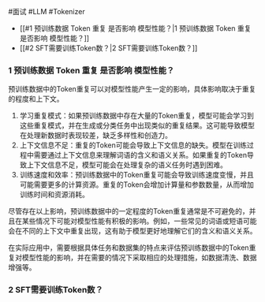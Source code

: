 #面试 #LLM #Tokenizer 

- [[#1 预训练数据 Token 重复 是否影响 模型性能？|1 预训练数据 Token 重复 是否影响 模型性能？]]
- [[#2 SFT需要训练Token数？|2 SFT需要训练Token数？]]

### 1 预训练数据 Token 重复 是否影响 模型性能？

预训练数据中的Token重复可以对模型性能产生一定的影响，具体影响取决于重复的程度和上下文。

1. 学习重复模式：如果预训练数据中存在大量的Token重复，模型可能会学习到这些重复模式，并在生成或分类任务中出现类似的重复结果。这可能导致模型在处理新数据时表现较差，缺乏多样性和创造力。
 2. 上下文信息不足：重复的Token可能会导致上下文信息的缺失。模型在训练过程中需要通过上下文信息来理解词语的含义和语义关系。如果重复的Token导致上下文信息不足，模型可能会在处理复杂的语义任务时遇到困难。
 3. 训练速度和效率：预训练数据中的Token重复可能会导致训练速度变慢，并且可能需要更多的计算资源。重复的Token会增加计算量和参数数量，从而增加训练时间和资源消耗。

尽管存在以上影响，预训练数据中的一定程度的Token重复通常是不可避免的，并且在某些情况下可能对模型性能有积极的影响。例如，一些常见的词语或短语可能会在不同的上下文中重复出现，这有助于模型更好地理解它们的含义和语义关系。

在实际应用中，需要根据具体任务和数据集的特点来评估预训练数据中的Token重复对模型性能的影响，并在需要的情况下采取相应的处理措施，如数据清洗、数据增强等。

### 2 SFT需要训练Token数？